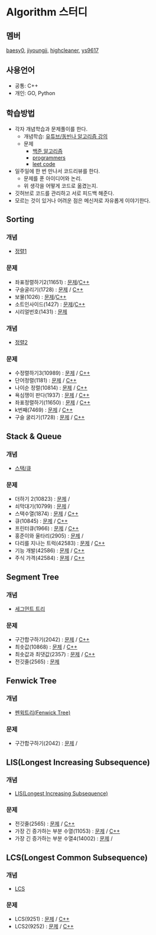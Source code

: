 # Algorithm 스터디
## 멤버
[baesy0](https://github.com/studyalgo/Seoyoung), [jiyoungjj](https://github.com/studyalgo/jiyoungjj), [highcleaner](https://github.com/studyalgo/highcleaner), [ys9617](https://github.com/studyalgo/ys9617)
## 사용언어
- 공통: C++
- 개인: GO, Python
## 학습방법
- 각자 개념학습과 문제풀이를 한다.
  - 개념학습: [유튜브/동빈나 알고리즘 강의](https://www.youtube.com/watch?v=qQ5iLNjpxSk&list=PLRx0vPvlEmdDHxCvAQS1_6XV4deOwfVrz)
  - 문제
    - [백준 알고리즘](https://www.acmicpc.net)
    - [programmers](https://programmers.co.kr)
    - [leet code](https://leetcode.com)
- 일주일에 한 번 만나서 코드리뷰를 한다.
  - 문제를 푼 아이디어와 논리.
  - 위 생각을 어떻게 코드로 옮겼는지.
- 깃허브로 코드를 관리하고 서로 피드백 해준다.
- 모르는 것이 있거나 어려운 점은 메신저로 자유롭게 이야기한다.
## Sorting
### 개념
- [정렬1](./docs/sorting/Sorting.md)
### 문제
- 좌표정렬하기2(11651) : [문제](https://www.acmicpc.net/problem/11651)/[C++](./docs/sorting/sortingCoord.cpp)
- 구슬굴리기(1728) : [문제](https://www.acmicpc.net/problem/1728) / [C++](./docs/sorting/rollingMarble.cpp)
- 보물(1026) : [문제](https://www.acmicpc.net/problem/1026)/[C++](./docs/sorting/treasure.cpp)
- 소트인사이드(1427) : [문제](https://www.acmicpc.net/problem/1427)/[C++](./docs/sorting/sortInside.cpp)
- 시리얼번호(1431) : [문제](https://www.acmicpc.net/problem/1431)
### 개념
- [정렬2](./docs/sorting/cppSTL.md)
### 문제
- 수정렬하기3(10989) : [문제](https://www.acmicpc.net/problem/10989) / [C++]()
- 단어정렬(1181) : [문제](https://www.acmicpc.net/problem/1181) / [C++](./docs/sorting/sortingWords.cpp)
- 나이순 정렬(10814) : [문제](https://www.acmicpc.net/problem/10814) / [C++](./docs/sorting/ageOrderedSorting.cpp)
- 욕심쟁이 판다(1937) : [문제](https://www.acmicpc.net/problem/1937) / [C++](./docs/sorting/greedyPanda.cpp)
- 좌표정렬하기(11650) : [문제](https://www.acmicpc.net/problem/11650) / [C++](./docs/sorting/sortingCoord.cpp)
- k번째(7469) : [문제](https://www.acmicpc.net/problem/7469) / [C++](./docs/sorting/kNum.cpp)
- 구슬 굴리기(1728) : [문제](https://www.acmicpc.net/problem/1728) / [C++](./docs/sorting/rollingMarble.cpp)

## Stack & Queue
### 개념
- [스택/큐](./docs/stack_queue/stackNqueue.md)
### 문제
- 더하기 2(10823) : [문제](https://www.acmicpc.net/problem/10823) /
- 쇠막대기(10799) : [문제](https://www.acmicpc.net/problem/10799) /
- 스택수열(1874) : [문제](https://www.acmicpc.net/problem/1874) / [C++](./docs/stack_queue/stackSequence.cpp)
- 큐(10845) : [문제](https://www.acmicpc.net/problem/10845) / [C++](./docs/stack_queue/queue.cpp)
- 프린터큐(1966) : [문제](https://www.acmicpc.net/problem/1966) / [C++](./docs/stack_queue/printerQueue.cpp)
- 홍준이와 울타리(2905) : [문제](https://www.acmicpc.net/problem/2905) /
- 다리를 지나는 트럭(42583) : [문제](https://programmers.co.kr/learn/courses/30/lessons/42583) / [C++](./docs/stack_queue/truckCrossingBridge.cpp)
- 기능 개발(42586) : [문제](https://programmers.co.kr/learn/courses/30/lessons/42586) / [C++](./docs/stack_queue/developingFunction.cpp)
- 주식 가격(42584) : [문제](https://programmers.co.kr/learn/courses/30/lessons/42584) / [C++](./docs/stack_queue/stockoption.cpp)
## Segment Tree
### 개념
- [세그먼트 트리](https://www.acmicpc.net/blog/view/9)
### 문제
- 구간합구하기(2042) : [문제](https://www.acmicpc.net/problem/2042) / [C++](./docs/segmentTree/sectionSum.cpp)
- 최솟값(10868) : [문제](https://www.acmicpc.net/problem/10868) / [C++](./docs/segmentTree/minimumValue.cpp)
- 최솟값과 최댓값(2357) : [문제](https://www.acmicpc.net/problem/2357) / [C++](./docs/segmentTree/minmaxValue.cpp)
- 전깃줄(2565) : [문제](https://www.acmicpc.net/problem/2565)

## Fenwick Tree
### 개념
- [펜윅트리(Fenwick Tree)](https://www.acmicpc.net/blog/view/21)
### 문제
- 구간합구하기(2042) : [문제](https://www.acmicpc.net/problem/2042) /

## LIS(Longest Increasing Subsequence)
### 개념
- [LIS(Longest Increasing Subsequence)](https://dyngina.tistory.com/16)

### 문제
- 전깃줄(2565) : [문제](https://www.acmicpc.net/problem/2565) / [C++](./docs/LIS/electricWire.cpp)
- 가장 긴 증가하는 부분 수열(11053) : [문제](https://www.acmicpc.net/problem/11053) / [C++](./docs/LIS/lis1.cpp)
- 가장 긴 증가하는 부분 수열4(14002) : [문제](https://www.acmicpc.net/problem/14002) /

## LCS(Longest Common Subsequence)
### 개념
- [LCS](https://twinw.tistory.com/126)
### 문제
- LCS(9251) : [문제](https://www.acmicpc.net/problem/9251) / [C++](docs/LCS/lcs.cpp)
- LCS2(9252) : [문제](https://www.acmicpc.net/problem/9252) / [C++](docs/LCS/lcs2.cpp)
